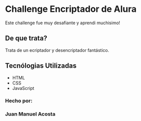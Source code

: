 <h1>Challenge Encriptador de Alura </h1>

<p>Este challenge fue muy desafiante y aprendi muchisimo!</p>

<h2>De que trata?</h2>

<p>Trata de un ecriptador y desencriptador fantástico.</p>

<h2>Tecnólogias Utilizadas</h2>
<ul>
	<li>HTML</li>
	<li>CSS</li>
	<li>JavaScript</li>
</ul>

<h3>Hecho por:</h3>
<h3>Juan Manuel Acosta</h3>

